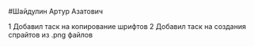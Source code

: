 #Шайдулин Артур Азатович

1 Добавил таск на копирование шрифтов 
2 Добавил таск на создания спрайтов из .png файлов